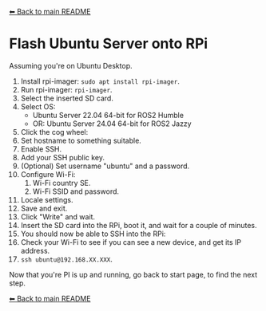 [⬅ Back to main README](../README.md)

# Flash Ubuntu Server onto RPi

Assuming you're on Ubuntu Desktop.

1. Install rpi-imager: `sudo apt install rpi-imager`.
1. Run rpi-imager: `rpi-imager`.
1. Select the inserted SD card.
1. Select OS:
   - Ubuntu Server 22.04 64-bit for ROS2 Humble
   - OR: Ubuntu Server 24.04 64-bit for ROS2 Jazzy
1. Click the cog wheel:
1. Set hostname to something suitable.
1. Enable SSH.
1. Add your SSH public key.
1. (Optional) Set username "ubuntu" and a password.
1. Configure Wi-Fi:
   1. Wi-Fi country SE.
   1. Wi-Fi SSID and password.
1. Locale settings.
1. Save and exit.
1. Click "Write" and wait.
1. Insert the SD card into the RPi, boot it, and wait for a couple of minutes.
1. You should now be able to SSH into the RPi:
1. Check your Wi-Fi to see if you can see a new device, and get its IP address.
1. `ssh ubuntu@192.168.XX.XXX`.

Now that you're PI is up and running, go back to start page, to find the next step.

[⬅ Back to main README](../README.md)
